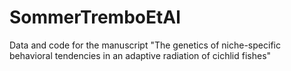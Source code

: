 # SommerTremboEtAl
Data and code for the manuscript "The genetics of niche-specific behavioral tendencies in an adaptive radiation of cichlid fishes"
